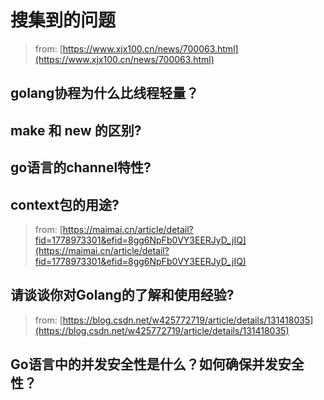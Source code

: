 # 搜集到的问题

> from: [https://www.xjx100.cn/news/700063.html](https://www.xjx100.cn/news/700063.html)

## golang协程为什么比线程轻量？

## make 和 new 的区别?

## go语言的channel特性?

## context包的用途?

> from: [https://maimai.cn/article/detail?fid=1778973301&efid=8gg6NpFb0VY3EERJyD_jIQ](https://maimai.cn/article/detail?fid=1778973301&efid=8gg6NpFb0VY3EERJyD_jIQ)

## 请谈谈你对Golang的了解和使用经验?

> from: [https://blog.csdn.net/w425772719/article/details/131418035](https://blog.csdn.net/w425772719/article/details/131418035)

## Go语言中的并发安全性是什么？如何确保并发安全性？
